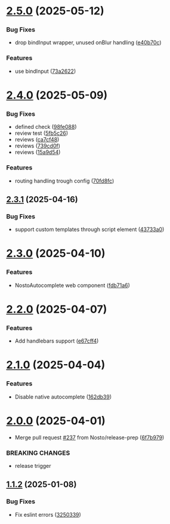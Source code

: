 # [2.5.0](https://github.com/Nosto/nosto-autocomplete/compare/v2.4.0...v2.5.0) (2025-05-12)


### Bug Fixes

* drop bindInput wrapper, unused onBlur handling ([e40b70c](https://github.com/Nosto/nosto-autocomplete/commit/e40b70c7b7a8dd3232395fc1a6a696f690594f19))


### Features

* use bindInput ([73a2622](https://github.com/Nosto/nosto-autocomplete/commit/73a262279cfb0253b177d1b32f9f09f61087a1b6))

# [2.4.0](https://github.com/Nosto/nosto-autocomplete/compare/v2.3.1...v2.4.0) (2025-05-09)


### Bug Fixes

* defined check ([98fe088](https://github.com/Nosto/nosto-autocomplete/commit/98fe08878781ebec4f4e117e720627726fd396cf))
* review test ([5fb5c26](https://github.com/Nosto/nosto-autocomplete/commit/5fb5c260ff81c6b254fbbb91fa1a350914cc0548))
* reviews ([ca7cf48](https://github.com/Nosto/nosto-autocomplete/commit/ca7cf48f713caf94c3f2578010cd057c6788c90b))
* reviews ([739cd0f](https://github.com/Nosto/nosto-autocomplete/commit/739cd0f84323d4017dd5411a8541563e211b2fa4))
* reviews ([15a9d54](https://github.com/Nosto/nosto-autocomplete/commit/15a9d54651e02e69866b6fe24d76e18da92944ed))


### Features

* routing handling trough config ([70fd8fc](https://github.com/Nosto/nosto-autocomplete/commit/70fd8fcb93a7f890187162bc7d0e2ccab78dd714))

## [2.3.1](https://github.com/Nosto/nosto-autocomplete/compare/v2.3.0...v2.3.1) (2025-04-16)


### Bug Fixes

* support custom templates through script element ([43733a0](https://github.com/Nosto/nosto-autocomplete/commit/43733a0b8e8959465dd17b29fb049b58580bd8b0))

# [2.3.0](https://github.com/Nosto/nosto-autocomplete/compare/v2.2.0...v2.3.0) (2025-04-10)


### Features

* NostoAutocomplete web component ([fdb71a6](https://github.com/Nosto/nosto-autocomplete/commit/fdb71a60a659506957e1df07bfe0b1c8af650100))

# [2.2.0](https://github.com/Nosto/nosto-autocomplete/compare/v2.1.0...v2.2.0) (2025-04-07)


### Features

* Add handlebars support ([e67cff4](https://github.com/Nosto/nosto-autocomplete/commit/e67cff44a4b9229b068e552b21a39864b65c079e))

# [2.1.0](https://github.com/Nosto/nosto-autocomplete/compare/v2.0.0...v2.1.0) (2025-04-04)


### Features

* Disable native autocomplete ([162db39](https://github.com/Nosto/nosto-autocomplete/commit/162db39f311da5e0f8d45d3b5ffe4a88ebb50df5))

# [2.0.0](https://github.com/Nosto/nosto-autocomplete/compare/v1.1.2...v2.0.0) (2025-04-01)


* Merge pull request [#237](https://github.com/Nosto/nosto-autocomplete/issues/237) from Nosto/release-prep ([6f7b979](https://github.com/Nosto/nosto-autocomplete/commit/6f7b97917f281490551547f2d4313e5fe56e3fe5))


### BREAKING CHANGES

* release trigger

## [1.1.2](https://github.com/Nosto/nosto-autocomplete/compare/v1.1.1...v1.1.2) (2025-01-08)


### Bug Fixes

* Fix eslint errors ([3250339](https://github.com/Nosto/nosto-autocomplete/commit/3250339463fca9f712e3e1e2fe4419273b11da04))
